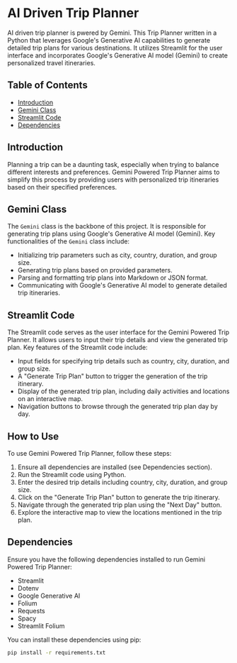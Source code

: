 # AI Driven Trip Planner

AI driven trip planner is pwered by Gemini. This Trip Planner written in a Python that leverages Google's Generative AI capabilities to generate detailed trip plans for various destinations. It utilizes Streamlit for the user interface and incorporates Google's Generative AI model (Gemini) to create personalized travel itineraries.

## Table of Contents
- [Introduction](#introduction)
- [Gemini Class](#gemini-class)
- [Streamlit Code](#streamlit-code)
- [Dependencies](#dependencies)

## Introduction

Planning a trip can be a daunting task, especially when trying to balance different interests and preferences. Gemini Powered Trip Planner aims to simplify this process by providing users with personalized trip itineraries based on their specified preferences.

## Gemini Class

The `Gemini` class is the backbone of this project. It is responsible for generating trip plans using Google's Generative AI model (Gemini). Key functionalities of the `Gemini` class include:
- Initializing trip parameters such as city, country, duration, and group size.
- Generating trip plans based on provided parameters.
- Parsing and formatting trip plans into Markdown or JSON format.
- Communicating with Google's Generative AI model to generate detailed trip itineraries.

## Streamlit Code

The Streamlit code serves as the user interface for the Gemini Powered Trip Planner. It allows users to input their trip details and view the generated trip plan. Key features of the Streamlit code include:
- Input fields for specifying trip details such as country, city, duration, and group size.
- A "Generate Trip Plan" button to trigger the generation of the trip itinerary.
- Display of the generated trip plan, including daily activities and locations on an interactive map.
- Navigation buttons to browse through the generated trip plan day by day.

## How to Use

To use Gemini Powered Trip Planner, follow these steps:
1. Ensure all dependencies are installed (see Dependencies section).
2. Run the Streamlit code using Python.
3. Enter the desired trip details including country, city, duration, and group size.
4. Click on the "Generate Trip Plan" button to generate the trip itinerary.
5. Navigate through the generated trip plan using the "Next Day" button.
6. Explore the interactive map to view the locations mentioned in the trip plan.


## Dependencies

Ensure you have the following dependencies installed to run Gemini Powered Trip Planner:
- Streamlit
- Dotenv
- Google Generative AI
- Folium
- Requests
- Spacy
- Streamlit Folium

You can install these dependencies using pip:

```bash
pip install -r requirements.txt
```